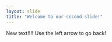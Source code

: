 ```yaml
--- 
layout: slide
title: "Welcome to our second slide!"
---
```

New text!!!!
Use the left arrow to go back!
